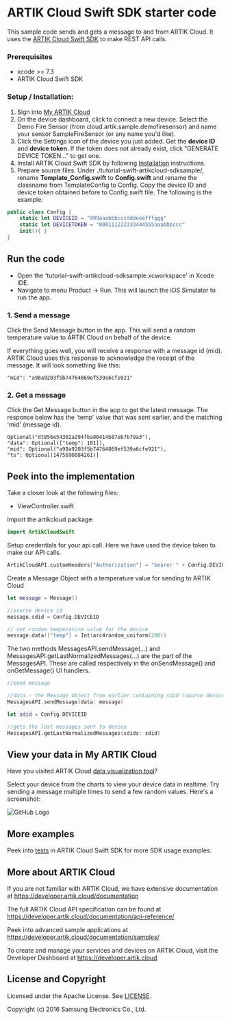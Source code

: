 # ARTIK Cloud Swift SDK starter code

This sample code sends and gets a message to and from ARTIK Cloud. It uses the [ARTIK Cloud Swift SDK](https://github.com/artikcloud/artikcloud-swift) to make REST API calls.

### Prerequisites
* xcode >= 7.3
* ARTIK Cloud Swift SDK

### Setup / Installation:

 1. Sign into [My ARTIK Cloud](https://artik.cloud/)
 2. On the device dashboard, click to connect a new device. Select the Demo Fire Sensor (from cloud.artik.sample.demofiresensor) and name your sensor SampleFireSensor (or any name you'd like).
 3. Click the Settings icon of the device you just added. Get the **device ID** and **device token**. If the token does not already exist, click "GENERATE DEVICE TOKEN…" to get one.
 4. Install ARTIK Cloud Swift SDK by following [Installation](https://github.com/artikcloud/artikcloud-swift) instructions.
 5. Prepare source files. Under ./tutorial-swift-artikcloud-sdksample/, rename **Template_Config.swift** to **Config.swift** and rename the classname from TemplateConfig to Config. Copy the device ID and device token obtained before to Config.swift file.  The following is the example:
```swift
public class Config {
    static let DEVICEID = "999aaabbbcccdddeeefffggg"
    static let DEVICETOKEN = "000111222333444555aaabbbccc"
    init(){ }
}
```

## Run the code
  - Open the 'tutorial-swift-artikcloud-sdksample.xcworkspace' in Xcode IDE.
  - Navigate to menu Product -> Run. This will launch the iOS Simulator to run the app.

### 1. Send a message 
Click the Send Message button in the app.  This will send a random temperature value to ARTIK Cloud on behalf of the device. 

If everything goes well, you will receive a response with a message id (mid). ARTIK Cloud uses this response to acknowledge the receipt of the message.   It will look something like this:
```
"mid": "a98a9203f5b74764869ef539a6cfe921"
```

### 2. Get a message
Click the Get Message button in the app to get the latest message. The response below has the 'temp' value that was sent earlier, and the matching 'mid' (message id).

```
Optional("dt856e54302a294fba80414b87eb7b79a3"), 
"data": Optional(["temp": 101]), 
"mid": Optional("a98a9203f5b74764869ef539a6cfe921"), 
"ts": Optional(1475690084261)]
```

## Peek into the implementation
Take a closer look at the following files:
* ViewController.swift 

Import the artikcloud package:

```swift
import ArtikCloudSwift
```

Setup credentials for your api call. Here we have used the device token to make our API calls.

```swift
ArtikCloudAPI.customHeaders["Authorization"] = "bearer " + Config.DEVICETOKEN
```

Create a Message Object with a temperature value for sending to ARTIK Cloud 
```swift
let message = Message()

//source device id
message.sdid = Config.DEVICEID

// set random temperature value for the device
message.data!["temp"] = Int(arc4random_uniform(200))
```

The two methods MessagesAPI.sendMessage(...) and MessagesAPI.getLastNormalizedMessages(...) are the part of the MessagesAPI. These are called respectively in the onSendMessage() and onGetMessage() UI handlers.

```swift
//send message

//data - the Message object from earlier containing sdid (source device id) and the random temperature value
MessagesAPI.sendMessage(data: message)
```

```swift
let sdid = Config.DEVICEID

//gets the last messages sent to device
MessagesAPI.getLastNormalizedMessages(sdids: sdid)
```

## View your data in My ARTIK Cloud

Have you visited ARTIK Cloud [data visualization tool](https://artik.cloud/my/data)?

Select your device from the charts to view your device data in realtime.   Try sending a message multiple times to send a few random values.  Here's a screenshot:

![GitHub Logo](https://github.com/artikcloud/tutorial-python-sdksample/blob/master/img/screenshot-firesensor-datachart.png)

## More examples

Peek into [tests](https://github.com/artikcloud/artikcloud-swift/tree/master/ArtikCloudTests/ArtikCloudClientTests) in ARTIK Cloud Swift SDK for more SDK usage examples.

More about ARTIK Cloud
---------------

If you are not familiar with ARTIK Cloud, we have extensive documentation at https://developer.artik.cloud/documentation

The full ARTIK Cloud API specification can be found at https://developer.artik.cloud/documentation/api-reference/

Peek into advanced sample applications at https://developer.artik.cloud/documentation/samples/

To create and manage your services and devices on ARTIK Cloud, visit the Developer Dashboard at https://developer.artik.cloud

License and Copyright
---------------------

Licensed under the Apache License. See [LICENSE](LICENSE).

Copyright (c) 2016 Samsung Electronics Co., Ltd.

